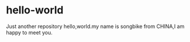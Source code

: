 # hello-world
Just another repository
hello,world.my name is songbike from CHINA,I am happy to meet you.
